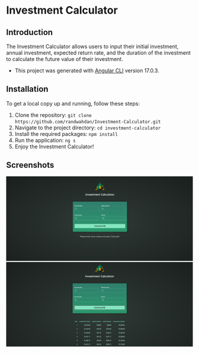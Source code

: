 # Investment Calculator

## Introduction

The Investment Calculator allows users to input their initial investment, annual investment, expected return rate, and the duration of the investment to calculate the future value of their investment.

- This project was generated with [Angular CLI](https://github.com/angular/angular-cli) version 17.0.3.

## Installation
To get a local copy up and running, follow these steps:

1. Clone the repository:
   `git clone https://github.com/randwahdan/Investment-Calculator.git`
2. Navigate to the project directory:
   `cd investment-calculator`
3. Install the required packages:
   `npm install`
4. Run the application:
   `ng s`
5. Enjoy the Investment Calculator!

## Screenshots
![alt text](<Screenshot 2024-07-23 164647.png>)
![alt text](<Screenshot 2024-07-23 164752.png>)
